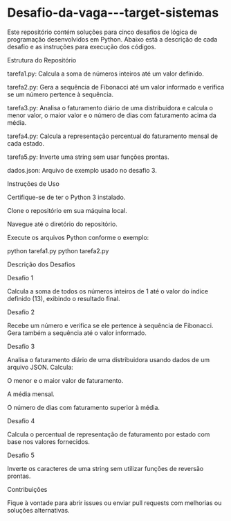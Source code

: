 # Desafio-da-vaga---target-sistemas
Este repositório contém soluções para cinco desafios de lógica de programação desenvolvidos em Python. Abaixo está a descrição de cada desafio e as instruções para execução dos códigos.

Estrutura do Repositório

tarefa1.py: Calcula a soma de números inteiros até um valor definido.

tarefa2.py: Gera a sequência de Fibonacci até um valor informado e verifica se um número pertence à sequência.

tarefa3.py: Analisa o faturamento diário de uma distribuidora e calcula o menor valor, o maior valor e o número de dias com faturamento acima da média.

tarefa4.py: Calcula a representação percentual do faturamento mensal de cada estado.

tarefa5.py: Inverte uma string sem usar funções prontas.

dados.json: Arquivo de exemplo usado no desafio 3.

Instruções de Uso

Certifique-se de ter o Python 3 instalado.

Clone o repositório em sua máquina local.

Navegue até o diretório do repositório.

Execute os arquivos Python conforme o exemplo:

python tarefa1.py
python tarefa2.py

Descrição dos Desafios

Desafio 1

Calcula a soma de todos os números inteiros de 1 até o valor do índice definido (13), exibindo o resultado final.

Desafio 2

Recebe um número e verifica se ele pertence à sequência de Fibonacci. Gera também a sequência até o valor informado.

Desafio 3

Analisa o faturamento diário de uma distribuidora usando dados de um arquivo JSON. Calcula:

O menor e o maior valor de faturamento.

A média mensal.

O número de dias com faturamento superior à média.

Desafio 4

Calcula o percentual de representação de faturamento por estado com base nos valores fornecidos.

Desafio 5

Inverte os caracteres de uma string sem utilizar funções de reversão prontas.

Contribuições

Fique à vontade para abrir issues ou enviar pull requests com melhorias ou soluções alternativas.

